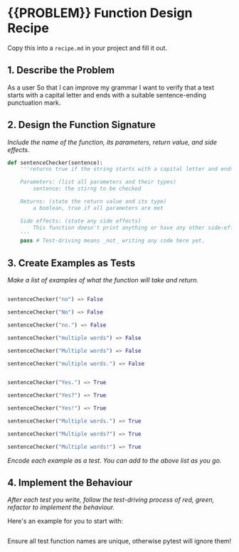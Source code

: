 # {{PROBLEM}} Function Design Recipe

Copy this into a `recipe.md` in your project and fill it out.

## 1. Describe the Problem

As a user
So that I can improve my grammar
I want to verify that a text starts with a capital letter and ends with a suitable sentence-ending punctuation mark.

## 2. Design the Function Signature

_Include the name of the function, its parameters, return value, and side effects._

```python
def sentenceChecker(sentence):
    '''returns true if the string starts with a capital letter and ends with a punctuation mark.

    Parameters: (list all parameters and their types)
        sentence: the stirng to be checked

    Returns: (state the return value and its type)
        a boolean, true if all parameters are met

    Side effects: (state any side effects)
        This function doesn't print anything or have any other side-effects
    '''
    pass # Test-driving means _not_ writing any code here yet.
```

## 3. Create Examples as Tests

_Make a list of examples of what the function will take and return._

```python

sentenceChecker("no") => False

sentenceChecker("No") => False

sentenceChecker("no.") => False

sentenceChecker("multiple words") => False

sentenceChecker("Multiple words") => False

sentenceChecker("multiple words.") => False


sentenceChecker("Yes.") => True

sentenceChecker("Yes?") => True

sentenceChecker("Yes!") => True

sentenceChecker("Multiple words.") => True

sentenceChecker("Multiple words?") => True

sentenceChecker("Multiple words!") => True

```

_Encode each example as a test. You can add to the above list as you go._

## 4. Implement the Behaviour

_After each test you write, follow the test-driving process of red, green, refactor to implement the behaviour._

Here's an example for you to start with:

```python


```

Ensure all test function names are unique, otherwise pytest will ignore them!